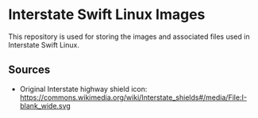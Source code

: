 # Interstate Swift Linux Images

This repository is used for storing the images and associated files used in Interstate Swift Linux.

## Sources
* Original Interstate highway shield icon: https://commons.wikimedia.org/wiki/Interstate_shields#/media/File:I-blank_wide.svg
